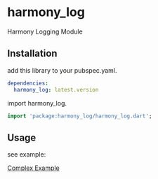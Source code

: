 # harmony_log

Harmony Logging Module

## Installation

add this library to your pubspec.yaml.

```yaml
dependencies:
  harmony_log: latest.version
```

import harmony_log.

```dart
import 'package:harmony_log/harmony_log.dart';
```

## Usage

see example: 

[Complex Example](guide/complex.dart)

